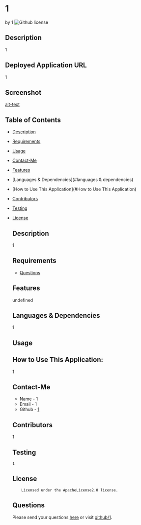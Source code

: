 # 1 
  by 1
  ![Github license](https://img.shields.io/badge/license-ApacheLicense2.0-yellowgreen.svg)
  ## Description
  1
  ## Deployed Application URL
  1
  ## Screenshot
  [alt-text]("1")
  ## Table of Contents
  * [Description](#description)
  * [Requirements](#requirements)
  * [Usage](#usage)
  * [Contact-Me](#contact-me)
  * [Features](#features)
  * [Languages & Dependencies](#languages & dependencies)
  * [How to Use This Application](#How to Use This Application)
  * [Contributors](#contributors)
  * [Testing](#testing)
  
* [License](#license)

  ## Description
  1
  ## Requirements
  * [Questions](#questions)
  ## Features
  undefined
  ## Languages & Dependencies
  1
  ## Usage
  ## How to Use This Application:
  1
  ## Contact-Me
  * Name - 1
  * Email - 1
  * Github - [1](https://github.com/1/)
  ## Contributors
  1
  ## Testing
  ```
  1
  ```
  ## License
          
          Licensed under the ApacheLicense2.0 license.
  ## Questions
  Please send your questions [here](mailto:1?subject=[GitHub]%20Dev%20Connect) or visit [github/1](https://github.com/1).
  